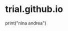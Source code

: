 # trial.github.io
<!DOCTYPE python>
<python lang="en">

<head>
    <meta charset="UTF-8">
    <meta name="viewport" content="width=device-width, initial-scale=1.0">
    <title>Awesome Coffee Shop</title>
    <link rel="stylesheet" href="styles.css">
print("nina andrea") 
